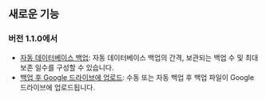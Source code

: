 ## 새로운 기능

### 버전 1.1.0에서

* [자동 데이터베이스 백업](https://youtube.com/shorts/dWePWDncx0k): 자동 데이터베이스 백업의 간격, 보관되는 백업 수 및 최대 보존 일수를 구성할 수 있습니다.
* [백업 후 Google 드라이브에 업로드](https://youtu.be/hOJdtKElLuw): 수동 또는 자동 백업 후 백업 파일이 Google 드라이브에 업로드됩니다.
